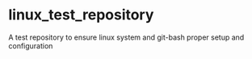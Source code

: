 # linux_test_repository
A test repository to ensure linux system and git-bash proper setup and configuration
